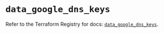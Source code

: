 # `data_google_dns_keys`

Refer to the Terraform Registry for docs: [`data_google_dns_keys`](https://registry.terraform.io/providers/hashicorp/google/5.20.0/docs/data-sources/dns_keys).

